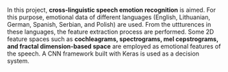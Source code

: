 In this project, **cross-linguistic speech emotion recognition** is aimed. For this purpose, emotional data of different languages (English, Lithuanian, German, Spanish, Serbian, and Polish) are used. From the uttturences in these languages, the feature extraction process are performed. Some 2D feature spaces such as **cochleagrams, spectrograms, mel cepstrograms, and fractal dimension-based space** are employed as emotional features of the speech. A CNN framework built with Keras is used as a decision system.
